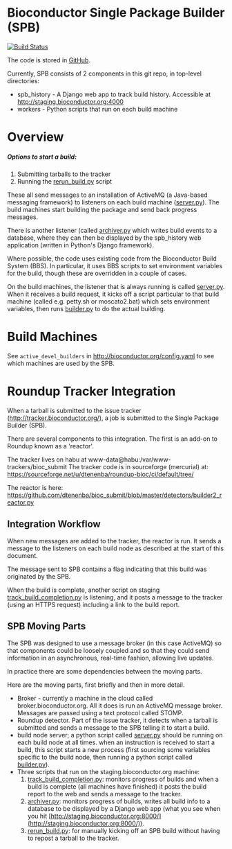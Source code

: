 Bioconductor Single Package Builder (SPB)
=========================================
[![Build Status](https://travis-ci.org/Bioconductor/packagebuilder.svg)](https://travis-ci.org/Bioconductor/packagebuilder)

The code is stored in [GitHub](https://github.com/Bioconductor/packagebuilder).

Currently, SPB consists of 2 components in this git repo, in top-level directories:
* spb_history - A Django web app to track build history.
  Accessible at http://staging.bioconductor.org:4000
* workers - Python scripts that run on each build machine

Overview
========

##### Options to start a build:
1. Submitting tarballs to the tracker
2. Running the [rerun_build.py](spb_history/rerun_build.py) script

These all send messages to an installation of ActiveMQ (a Java-based messaging framework) to listeners on each build machine ([server.py](workers/server.py)). The build machines
start building the package and send back progress messages.

There is another listener (called [archiver.py](workers/archiver.py) which
writes build events to a database, where they can
then be displayed by the spb_history web application
(written in Python's Django framework).

Where possible, the code uses existing code from the Bioconductor Build
System (BBS). In particular, it uses BBS scripts to set environment variables
for the build, though these are overridden in a couple of cases.

On the build machines, the listener that is always running is called
[server.py](workers/server.py). When it receives a build request, it kicks off a script
particular to that build machine (called e.g. petty.sh or moscato2.bat)
which sets environment variables, then runs [builder.py](workers/builder.py) to do the
actual building.



Build Machines
==============

See `active_devel_builders` in http://bioconductor.org/config.yaml
to see which machines are used by the SPB.



Roundup Tracker Integration
===========================

When a tarball is submitted to the issue tracker
(http://tracker.bioconductor.org/), a job is
submitted to the Single Package Builder (SPB).

There are several components to this integration. The
first is an add-on to Roundup known as a 'reactor'.

The tracker lives on habu at
www-data@habu:/var/www-trackers/bioc_submit
The tracker code is in sourceforge (mercurial) at:
https://sourceforge.net/u/dtenenba/roundup-bioc/ci/default/tree/

The reactor is here:
https://github.com/dtenenba/bioc_submit/blob/master/detectors/builder2_reactor.py


Integration Workflow
--------------------
When new messages are added to the tracker, the reactor is run.
It sends a message to the listeners on each build node as described
at the start of this document.

The message sent to SPB contains a flag indicating that this build was
originated by the SPB.

When the build is complete, another script on staging
[track_build_completion.py](spb_history/track_build_completion.py)
is listening, and it posts a message to the tracker
(using an HTTPS request) including a link to the build report.




## SPB Moving Parts

The SPB was designed to use a message broker (in this case ActiveMQ)
so that components could be loosely coupled and so that they could
send information in an asynchronous, real-time fashion, allowing
live updates.

In practice there are some dependencies between the moving parts.

Here are the moving parts, first briefly and then in more detail.

* Broker - currently a machine in the cloud called
  broker.bioconductor.org. All it does is run an ActiveMQ
  message broker. Messages are passed using a text protocol
  called STOMP.
* Roundup detector. Part of the issue tracker, it detects
  when a tarball is submitted and sends a message to the
  SPB telling it to start a build.
* build node server; a python script called [server.py](workers/server.py) should
  be running on each build node at all times. when an
  instruction is received to start a build, this script
  starts a new process (first sourcing some variables
  specific to the build node, then running a python script
  called [builder.py](workers/builder.py)).
* Three scripts that run on the staging.bioconductor.org machine:
  1. [track_build_completion.py](spb_history/track_build_completion.py): monitors progress
     of builds and when a build is complete (all machines
     have finished) it posts the build report to the web
     and sends a message to the tracker.
  2. [archiver.py](workers/archiver.py): monitors progress of builds, writes all build
     info to a database to be displayed by a Django web app
     (what you see when you hit [http://staging.bioconductor.org:8000/](http://staging.bioconductor.org:8000/)).
  3. [rerun_build.py](spb_history/rerun_build.py): for manually kicking off an SPB build without
     having to repost a tarball to the tracker.
